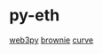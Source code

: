 # py-eth
[web3py](https://web3py.readthedocs.io/en/stable/)
[brownie](https://eth-brownie.readthedocs.io/en/latest/)
[curve](https://github.com/curvefi/curve-contract)
